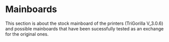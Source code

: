 <link rel=”manifest” href=”docs/manifest.webmanifest”>

# Mainboards
This section is about the stock mainboard of the printers (TriGorilla V_3.0.6) and possible mainboards that have been sucessfully tested as an exchange for the original ones.
